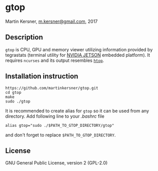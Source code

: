 # gtop
Martin Kersner, <m.kersner@gmail.com>, 2017

## Description
`gtop` is CPU, GPU and memory viewer utilizing information provided by tegrastats (terminal utility for [NVIDIA JETSON](http://www.nvidia.com/object/embedded-systems-dev-kits-modules.html) embedded platform). It requires `ncurses` and its output resembles [`htop`](https://github.com/hishamhm/htop).

## Installation instruction
```
https://github.com/martinkersner/gtop.git
cd gtop
make
sudo ./gtop
```

It is recommended to create alias for `gtop` so it can be used from any directory. Add following line to your *.bashrc* file
```
alias gtop="sudo ./$PATH_TO_GTOP_DIRECTORY/gtop"
```
 and don't forget to replace `$PATH_TO_GTOP_DIRECTORY`.

## License

GNU General Public License, version 2 (GPL-2.0)
